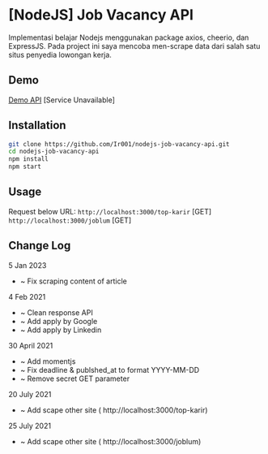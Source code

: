 # [NodeJS] Job Vacancy API

Implementasi belajar Nodejs menggunakan package axios, cheerio, dan ExpressJS. Pada project ini saya mencoba men-scrape data dari salah satu situs penyedia lowongan kerja.

## Demo

[Demo API](https://job-vacancy-api.herokuapp.com/) [Service Unavailable]

## Installation

```bash
git clone https://github.com/Ir001/nodejs-job-vacancy-api.git
cd nodejs-job-vacancy-api
npm install
npm start
```

## Usage

Request below URL:
`http://localhost:3000/top-karir` [GET]
`http://localhost:3000/joblum` [GET]

## Change Log

5 Jan 2023
<ul>
<li>~ Fix scraping content of article</li>
</ul>

4 Feb 2021

<ul>
<li>~ Clean response API</li>
<li>~ Add apply by Google</li>
<li>~ Add apply by Linkedin</li>
</ul>

30 April 2021

<ul>
<li>~ Add momentjs</li>
<li>~ Fix deadline & publshed_at to format YYYY-MM-DD</li>
<li>~ Remove secret GET parameter</li>
</ul>

20 July 2021

<ul>
<li>~ Add scape other site ( http://localhost:3000/top-karir)</li>
</ul>
25 July 2021

<ul>
<li>~ Add scape other site ( http://localhost:3000/joblum)</li>
</ul>
